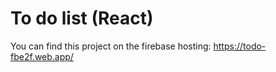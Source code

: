 # To do list (React)
 You can find this project on the firebase hosting: https://todo-fbe2f.web.app/
